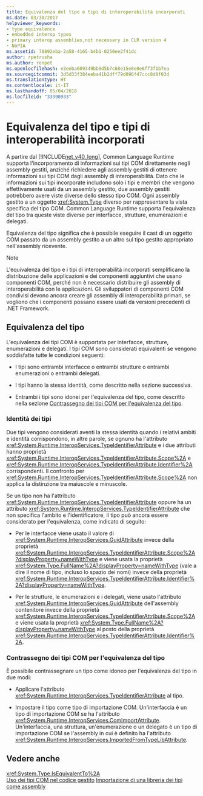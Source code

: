 ```yaml
---
title: Equivalenza del tipo e tipi di interoperabilità incorporati
ms.date: 03/30/2017
helpviewer_keywords:
- type equivalence
- embedded interop types
- primary interop assemblies,not necessary in CLR version 4
- NoPIA
ms.assetid: 78892eba-2a58-4165-b4b1-0250ee2f41dc
author: rpetrusha
ms.author: ronpet
ms.openlocfilehash: e3eeba609349bb9d5b7c68e15e0e0e6ff3f1b7ea
ms.sourcegitcommit: 3d5d33f384eeba41b2dff79d096f47ccc8d8f03d
ms.translationtype: HT
ms.contentlocale: it-IT
ms.lasthandoff: 05/04/2018
ms.locfileid: "33390933"
---
```

# <a name="type-equivalence-and-embedded-interop-types"></a>Equivalenza del tipo e tipi di interoperabilità incorporati

A partire dal [!INCLUDE[net_v40_long](../../../includes/net-v40-long-md.md)], Common Language Runtime supporta l'incorporamento di informazioni sui tipi COM direttamente negli assembly gestiti, anziché richiedere agli assembly gestiti di ottenere informazioni sui tipi COM dagli assembly di interoperabilità. Dato che le informazioni sui tipi incorporate includono solo i tipi e membri che vengono effettivamente usati da un assembly gestito, due assembly gestiti potrebbero avere viste diverse dello stesso tipo COM. Ogni assembly gestito a un oggetto <xref:System.Type> diverso per rappresentare la vista specifica del tipo COM. Common Language Runtime supporta l'equivalenza del tipo tra queste viste diverse per interfacce, strutture, enumerazioni e delegati.

Equivalenza del tipo significa che è possibile eseguire il cast di un oggetto COM passato da un assembly gestito a un altro sul tipo gestito appropriato nell'assembly ricevente.

> [!NOTE]
> L'equivalenza del tipo e i tipi di interoperabilità incorporati semplificano la distribuzione delle applicazioni e dei componenti aggiuntivi che usano componenti COM, perché non è necessario distribuire gli assembly di interoperabilità con le applicazioni. Gli sviluppatori di componenti COM condivisi devono ancora creare gli assembly di interoperabilità primari, se vogliono che i componenti possano essere usati da versioni precedenti di .NET Framework.

## <a name="type-equivalence"></a>Equivalenza del tipo

 L'equivalenza dei tipi COM è supportata per interfacce, strutture, enumerazioni e delegati. I tipi COM sono considerati equivalenti se vengono soddisfatte tutte le condizioni seguenti:

- I tipi sono entrambi interfacce o entrambi strutture o entrambi enumerazioni o entrambi delegati.

- I tipi hanno la stessa identità, come descritto nella sezione successiva.

- Entrambi i tipi sono idonei per l'equivalenza del tipo, come descritto nella sezione [Contrassegno dei tipi COM per l'equivalenza del tipo](#marking-com-types-for-type-equivalence).

### <a name="type-identity"></a>Identità dei tipi

Due tipi vengono considerati aventi la stessa identità quando i relativi ambiti e identità corrispondono, in altre parole, se ognuno ha l'attributo <xref:System.Runtime.InteropServices.TypeIdentifierAttribute> e i due attributi hanno proprietà <xref:System.Runtime.InteropServices.TypeIdentifierAttribute.Scope%2A> e <xref:System.Runtime.InteropServices.TypeIdentifierAttribute.Identifier%2A> corrispondenti. Il confronto per <xref:System.Runtime.InteropServices.TypeIdentifierAttribute.Scope%2A> non applica la distinzione tra maiuscole e minuscole.

Se un tipo non ha l'attributo <xref:System.Runtime.InteropServices.TypeIdentifierAttribute> oppure ha un attributo <xref:System.Runtime.InteropServices.TypeIdentifierAttribute> che non specifica l'ambito e l'identificatore, il tipo può ancora essere considerato per l'equivalenza, come indicato di seguito:

- Per le interfacce viene usato il valore di <xref:System.Runtime.InteropServices.GuidAttribute> invece della proprietà <xref:System.Runtime.InteropServices.TypeIdentifierAttribute.Scope%2A?displayProperty=nameWithType> e viene usata la proprietà <xref:System.Type.FullName%2A?displayProperty=nameWithType> (vale a dire il nome di tipo, incluso lo spazio dei nomi) invece della proprietà <xref:System.Runtime.InteropServices.TypeIdentifierAttribute.Identifier%2A?displayProperty=nameWithType>.

- Per le strutture, le enumerazioni e i delegati, viene usato l'attributo <xref:System.Runtime.InteropServices.GuidAttribute> dell'assembly contenitore invece della proprietà <xref:System.Runtime.InteropServices.TypeIdentifierAttribute.Scope%2A> e viene usata la proprietà <xref:System.Type.FullName%2A?displayProperty=nameWithType> al posto della proprietà <xref:System.Runtime.InteropServices.TypeIdentifierAttribute.Identifier%2A>.

### <a name="marking-com-types-for-type-equivalence"></a>Contrassegno dei tipi COM per l'equivalenza del tipo

 È possibile contrassegnare un tipo come idoneo per l'equivalenza del tipo in due modi:

- Applicare l'attributo <xref:System.Runtime.InteropServices.TypeIdentifierAttribute> al tipo.

- Impostare il tipo come tipo di importazione COM. Un'interfaccia è un tipo di importazione COM se ha l'attributo <xref:System.Runtime.InteropServices.ComImportAttribute>. Un'interfaccia, una struttura, un'enumerazione o un delegato è un tipo di importazione COM se l'assembly in cui è definito ha l'attributo <xref:System.Runtime.InteropServices.ImportedFromTypeLibAttribute>.

## <a name="see-also"></a>Vedere anche

<xref:System.Type.IsEquivalentTo%2A>  
[Uso dei tipi COM nel codice gestito](https://msdn.microsoft.com/library/1a95a8ca-c8b8-4464-90b0-5ee1a1135b66(v=vs.100))  
[Importazione di una libreria dei tipi come assembly](importing-a-type-library-as-an-assembly.md)  
